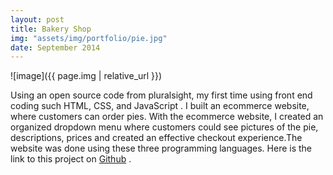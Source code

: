 ```yaml
---
layout: post
title: Bakery Shop
img: "assets/img/portfolio/pie.jpg"
date: September 2014
---
```


![image]({{ page.img | relative_url }})

Using an open source code from pluralsight, my first time using front end coding such HTML, CSS, and JavaScript . I built an ecommerce website, where customers can order pies. With the ecommerce website, I created an organized dropdown menu where customers could see pictures of the pie, descriptions, prices and created an effective checkout experience.The website was done using these three programming languages. Here is the link to this project on <a href="https://github.com/Luckyaden">Github</a> .
